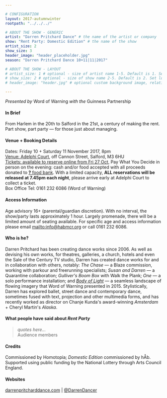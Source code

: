 ```yaml
---

# CONFIGURATION
layout: 2017-autumnwinter
rootpath: "../../../"

# ABOUT THE SHOW - GENERIC
artist: "Darren Pritchard Dance" # the name of the artist or company
show: "Rent Party: Domestic Edition" # the name of the show
artist_size: 2
show_size: 3
header_image: "header_placeholder.jpg"
season: "Darren Pritchard Dance 10+11|11|2017"

# ABOUT THE SHOW - LAYOUT
# artist_size: 1 # optional - size of artist name 1-5. Default is 1. Set longer names to lower values
# show_size: 2 # optional - size of show name 2-5. Default is 2. Set longer names to lower values
# header_image: "header.jpg" # optional custom background image, relative to current page

---
```

*Presented by* Word of Warning *with the* Guinness Partnership
           
#### In Brief     
From Harlem in the 20th to Salford in the 21st, a century of making the rent.<br>Part show, part party — for those just about managing.       
            
#### Venue + Booking Details       
Dates: Friday 10 + Saturday 11 November 2017, 8pm              
<a href="http://www.google.co.uk/maps/place/M3+6HU" target="_blank">Venue: Adelphi Court</a>, off Cannon Street, Salford, M3 6HU          
<a href="http://www.wegottickets.com/wordofwarning" target="_blank">Tickets: available to reserve online from Fri 27 Oct</a>, Pay What You Decide in person on the evening: cash and/or food accepted with all proceeds donated to <a href="http://URL" target="_blank">**?** food bank</a>. With a limited capacity, **ALL reservations will be released at 7.45pm each night**, please arrive early at Adelphi Court to collect a ticket.          
Box Office Tel: 0161 232 6086 (Word of Warning)             
              
#### Access Information          
Age advisory 16+ (parental/guardian discretion). With no interval, the show/party lasts approximately 1 hour. Largely promenade, there will be a limited amount of seating available. For specific age and access information please email <mailto:info@habmcr.org> or call 0161 232 6086.          
        
#### Who is he?        
Darren Pritchard has been creating dance works since 2006. As well as devising his own works, for theatres, galleries, a church, hotels and even the Sale of the Century TV studio, Darren has created dance works for and in collaboration with others, notably: *The Chase* — a Blaze commission, working with parkour and freerunning specialists; *Susan and Darren* — a Quarantine collaboration; *Gulliver's Boom Box* with Walk the Plank; *One* — a solo performance installation; and [*Body of Light*](/archive/2015-autumnwinter/pritchard) — a seamless landscape of flowing imagery that Word of Warning presented in 2015. Stylistically, Darren has explored ballet, street dance and contemporary dance, sometimes fused with text, projection and other multimedia forms, and has recently worked as director on Chanje Kunda's award-winning *Amsterdam* + Cheryl Martin's *Alaska*.
          
#### What people have said about *Rent Party*         
>*quotes here…*<br>Audience members         
        
#### Credits         
Commissioned by Homotopia; *Domestic Edition* commissioned by hÅb.<br>Supported using public funding by the National Lottery through Arts Council England.        
          
#### Websites       
<a href="http://darrenpritcharddance.com" target="_blank">darrenpritcharddance.com</a> | <a href="http://twitter.com/DarrenDancer" target="_blank">@DarrenDancer</a>
